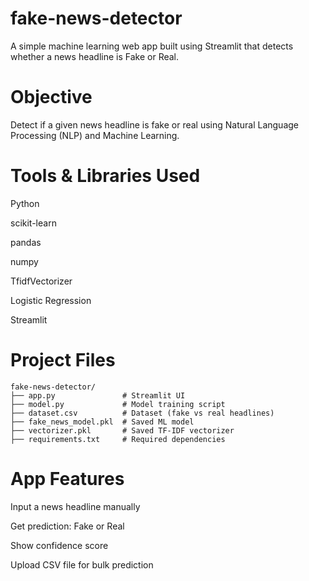 # fake-news-detector
A simple machine learning web app built using Streamlit that detects whether a news headline is Fake or Real.
# Objective

Detect if a given news headline is fake or real using Natural Language Processing (NLP) and Machine Learning.
# Tools & Libraries Used

Python

scikit-learn

pandas

numpy

TfidfVectorizer

Logistic Regression

Streamlit
# Project Files 
    fake-news-detector/
    ├── app.py               # Streamlit UI
    ├── model.py             # Model training script
    ├── dataset.csv          # Dataset (fake vs real headlines)
    ├── fake_news_model.pkl  # Saved ML model
    ├── vectorizer.pkl       # Saved TF-IDF vectorizer
    ├── requirements.txt     # Required dependencies
# App Features
Input a news headline manually

Get prediction: Fake or Real

Show confidence score

Upload CSV file for bulk prediction

    

